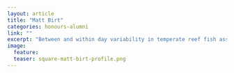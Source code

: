```yaml
---
layout: article
title: "Matt Birt"
categories: honours-alumni
link: ""
excerpt: "Between and within day variability in temperate reef fish assemblages (2010)"
image:
  feature: 
  teaser: square-matt-birt-profile.png
---
```

